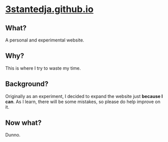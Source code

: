 # [3stantedja.github.io](3stantedja.github.io)
## What?
A personal and experimental website.
## Why?
This is where I try to waste my time.
## Background?
Originally as an experiment, I decided to expand the website just **because I can**. As I learn, there will be some mistakes, so please do help improve on it.
## Now what?
Dunno.
